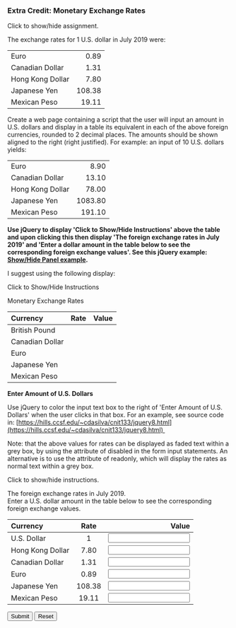 ### Extra Credit: Monetary Exchange Rates

<p id="flip">Click to show/hide assignment.</p>
<div id="panel">
The exchange rates for 1 U.S. dollar in July 2019 were:

| | |
|:---|---:|
|Euro | 0.89|
|Canadian Dollar | 1.31|
|Hong Kong Dollar | 7.80|
|Japanese Yen | 108.38|
|Mexican Peso | 19.11|

Create a web page containing a script that the user will input an amount in U.S. dollars and display in a table its equivalent in each of the above foreign currencies, rounded to 2 decimal places. The amounts should be shown aligned to the right (right justified). For example: an input of 10 U.S. dollars yields:  

| | |
|:---|---:|
|Euro | 8.90|
|Canadian Dollar | 13.10|
|Hong Kong Dollar | 78.00|
|Japanese Yen | 1083.80|
|Mexican Peso | 191.10|

**Use jQuery to display 'Click to Show/Hide Instructions' above the table and upon clicking this then display 'The foreign exchange rates in July 2019' and 'Enter a dollar amount in the table below to see the corresponding foreign exchange values'. See this jQuery example: [Show/Hide Panel example](http://www.w3schools.com/jquery/tryit.asp?filename=tryjquery_slide_toggle).**  
  
I suggest using the following display:  
  

Click to Show/Hide Instructions

Monetary Exchange Rates

|Currency | Rate| Value|
|:---|:---:|---:|
|British Pound | | |
|Canadian Dollar | | |
|Euro | |
|Japanese Yen | | |
|Mexican Peso | | |

**Enter Amount of U.S. Dollars**

Use jQuery to color the input text box to the right of 'Enter Amount of U.S. Dollars' when the user clicks in that box. For an example, see source code in: [https://hills.ccsf.edu/~cdasilva/cnit133/jquery8.html](https://hills.ccsf.edu/~cdasilva/cnit133/jquery8.html) 

Note: that the above values for rates can be displayed as faded text within a grey box, by using the attribute of disabled in the form input statements. An alternative is to use the attribute of readonly, which will display the rates as normal text within a grey box.
</div>


<p id="flip2">Click to show/hide instructions.</p>
<p id="panel2">The foreign exchange rates in July 2019.<br>Enter a U.S. dollar amount in the table below to see the corresponding foreign exchange values.</p>

 <form name="myform">

|Currency|	Rate|	Value|
|:---|:---:|---:|
| U.S. Dollar | 1  | <input type="number" id="dollaz" name="dollaz" required> |
|Hong Kong Dollar | 7.80 | <input type="number" name="hkd"> |
|Canadian Dollar | 1.31 | <input type="number" name="cand"> |
|Euro | 0.89 | <input type="number" name="euro">  |
|Japanese Yen | 108.38 | <input type="number" name="yen"> |
|Mexican Peso | 19.11 | <input type="number" name="peso"> |

 <div id="theTable"></div>

<input type="button" class="button-primary" onclick="process()" value="Submit">
<input type="reset" value="Reset" id="reset">
</form>

<script>
function process()
{
let dollars;

dollars = parseInt(document.forms["myform"].elements["dollaz"].value);

if ( isNaN(dollars) ) {
    document.getElementById("theTable").textContent = ("Woah! You have entered invalid input."); 
} else {
    // document.getElementById("myNumber").value = "16";
    document.getElementById("theTable").textContent = (""); 
    document.forms["myform"].elements["hkd"].value = (dollars * 7.8).toFixed(2) ; 
    document.forms["myform"].elements["cand"].value = (dollars * 1.31).toFixed(2) ; 
    document.forms["myform"].elements["euro"].value = (dollars * 0.89).toFixed(2) ; 
    document.forms["myform"].elements["yen"].value = (dollars * 108.38).toFixed(2) ; 
    document.forms["myform"].elements["peso"].value = (dollars * 19.11).toFixed(2) ; 
}
}
</script>

<script>
$(document).ready(function(){
  $("#flip2").click(function(){
    $("#panel2").slideToggle("slow");
  });
  $('#dollaz').focusin(function() {
		$(this).css('background-color','whitesmoke');
  });     // end focus
  $('#dollaz').focusout(function() {
		$(this).css('background-color','white');
  });     // end focus

});
</script>
